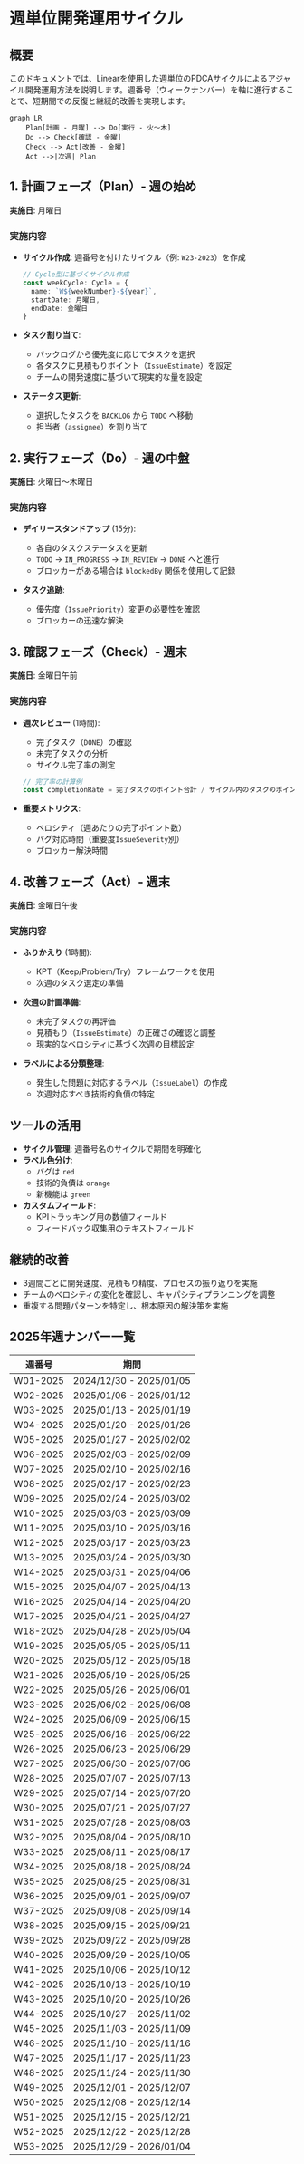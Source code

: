 # 週単位開発運用サイクル

## 概要

このドキュメントでは、Linearを使用した週単位のPDCAサイクルによるアジャイル開発運用方法を説明します。週番号（ウィークナンバー）を軸に進行することで、短期間での反復と継続的改善を実現します。

```mermaid
graph LR
    Plan[計画 - 月曜] --> Do[実行 - 火〜木]
    Do --> Check[確認 - 金曜]
    Check --> Act[改善 - 金曜]
    Act -->|次週| Plan
```

## 1. 計画フェーズ（Plan）- 週の始め

**実施日**: 月曜日

### 実施内容
- **サイクル作成**: 週番号を付けたサイクル（例: `W23-2023`）を作成
  ```typescript
  // Cycle型に基づくサイクル作成
  const weekCycle: Cycle = {
    name: `W${weekNumber}-${year}`,
    startDate: 月曜日,
    endDate: 金曜日
  }
  ```

- **タスク割り当て**:
  - バックログから優先度に応じてタスクを選択
  - 各タスクに見積もりポイント（`IssueEstimate`）を設定
  - チームの開発速度に基づいて現実的な量を設定

- **ステータス更新**:
  - 選択したタスクを `BACKLOG` から `TODO` へ移動
  - 担当者（`assignee`）を割り当て

## 2. 実行フェーズ（Do）- 週の中盤

**実施日**: 火曜日〜木曜日

### 実施内容
- **デイリースタンドアップ** (15分):
  - 各自のタスクステータスを更新
  - `TODO` → `IN_PROGRESS` → `IN_REVIEW` → `DONE` へと進行
  - ブロッカーがある場合は `blockedBy` 関係を使用して記録

- **タスク追跡**:
  - 優先度（`IssuePriority`）変更の必要性を確認
  - ブロッカーの迅速な解決

## 3. 確認フェーズ（Check）- 週末

**実施日**: 金曜日午前

### 実施内容
- **週次レビュー** (1時間):
  - 完了タスク（`DONE`）の確認
  - 未完了タスクの分析
  - サイクル完了率の測定
  ```typescript
  // 完了率の計算例
  const completionRate = 完了タスクのポイント合計 / サイクル内のタスクのポイント合計
  ```
  
- **重要メトリクス**:
  - ベロシティ（週あたりの完了ポイント数）
  - バグ対応時間（重要度`IssueSeverity`別）
  - ブロッカー解決時間

## 4. 改善フェーズ（Act）- 週末

**実施日**: 金曜日午後

### 実施内容
- **ふりかえり** (1時間):
  - KPT（Keep/Problem/Try）フレームワークを使用
  - 次週のタスク選定の準備
  
- **次週の計画準備**:
  - 未完了タスクの再評価
  - 見積もり（`IssueEstimate`）の正確さの確認と調整
  - 現実的なベロシティに基づく次週の目標設定

- **ラベルによる分類整理**:
  - 発生した問題に対応するラベル（`IssueLabel`）の作成
  - 次週対応すべき技術的負債の特定

## ツールの活用

- **サイクル管理**: 週番号名のサイクルで期間を明確化
- **ラベル色分け**: 
  - バグは `red`
  - 技術的負債は `orange`
  - 新機能は `green`
- **カスタムフィールド**: 
  - KPIトラッキング用の数値フィールド
  - フィードバック収集用のテキストフィールド

## 継続的改善

- 3週間ごとに開発速度、見積もり精度、プロセスの振り返りを実施
- チームのベロシティの変化を確認し、キャパシティプランニングを調整
- 重複する問題パターンを特定し、根本原因の解決策を実施
## 2025年週ナンバー一覧

| 週番号 | 期間 |
|--------|------|
| W01-2025 | 2024/12/30 - 2025/01/05 |
| W02-2025 | 2025/01/06 - 2025/01/12 |
| W03-2025 | 2025/01/13 - 2025/01/19 |
| W04-2025 | 2025/01/20 - 2025/01/26 |
| W05-2025 | 2025/01/27 - 2025/02/02 |
| W06-2025 | 2025/02/03 - 2025/02/09 |
| W07-2025 | 2025/02/10 - 2025/02/16 |
| W08-2025 | 2025/02/17 - 2025/02/23 |
| W09-2025 | 2025/02/24 - 2025/03/02 |
| W10-2025 | 2025/03/03 - 2025/03/09 |
| W11-2025 | 2025/03/10 - 2025/03/16 |
| W12-2025 | 2025/03/17 - 2025/03/23 |
| W13-2025 | 2025/03/24 - 2025/03/30 |
| W14-2025 | 2025/03/31 - 2025/04/06 |
| W15-2025 | 2025/04/07 - 2025/04/13 |
| W16-2025 | 2025/04/14 - 2025/04/20 |
| W17-2025 | 2025/04/21 - 2025/04/27 |
| W18-2025 | 2025/04/28 - 2025/05/04 |
| W19-2025 | 2025/05/05 - 2025/05/11 |
| W20-2025 | 2025/05/12 - 2025/05/18 |
| W21-2025 | 2025/05/19 - 2025/05/25 |
| W22-2025 | 2025/05/26 - 2025/06/01 |
| W23-2025 | 2025/06/02 - 2025/06/08 |
| W24-2025 | 2025/06/09 - 2025/06/15 |
| W25-2025 | 2025/06/16 - 2025/06/22 |
| W26-2025 | 2025/06/23 - 2025/06/29 |
| W27-2025 | 2025/06/30 - 2025/07/06 |
| W28-2025 | 2025/07/07 - 2025/07/13 |
| W29-2025 | 2025/07/14 - 2025/07/20 |
| W30-2025 | 2025/07/21 - 2025/07/27 |
| W31-2025 | 2025/07/28 - 2025/08/03 |
| W32-2025 | 2025/08/04 - 2025/08/10 |
| W33-2025 | 2025/08/11 - 2025/08/17 |
| W34-2025 | 2025/08/18 - 2025/08/24 |
| W35-2025 | 2025/08/25 - 2025/08/31 |
| W36-2025 | 2025/09/01 - 2025/09/07 |
| W37-2025 | 2025/09/08 - 2025/09/14 |
| W38-2025 | 2025/09/15 - 2025/09/21 |
| W39-2025 | 2025/09/22 - 2025/09/28 |
| W40-2025 | 2025/09/29 - 2025/10/05 |
| W41-2025 | 2025/10/06 - 2025/10/12 |
| W42-2025 | 2025/10/13 - 2025/10/19 |
| W43-2025 | 2025/10/20 - 2025/10/26 |
| W44-2025 | 2025/10/27 - 2025/11/02 |
| W45-2025 | 2025/11/03 - 2025/11/09 |
| W46-2025 | 2025/11/10 - 2025/11/16 |
| W47-2025 | 2025/11/17 - 2025/11/23 |
| W48-2025 | 2025/11/24 - 2025/11/30 |
| W49-2025 | 2025/12/01 - 2025/12/07 |
| W50-2025 | 2025/12/08 - 2025/12/14 |
| W51-2025 | 2025/12/15 - 2025/12/21 |
| W52-2025 | 2025/12/22 - 2025/12/28 |
| W53-2025 | 2025/12/29 - 2026/01/04 |